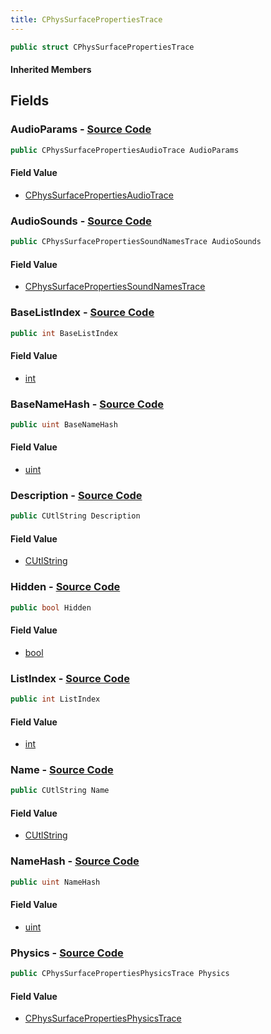 ```yaml
---
title: CPhysSurfacePropertiesTrace
---
```


```csharp
public struct CPhysSurfacePropertiesTrace
```

#### Inherited Members

## Fields

### **AudioParams** - [Source Code](https://github.com/swiftly-solution/swiftlys2/blob/main/managed/src/SwiftlyS2.Shared/Natives/Structs/CPhysSurfaceProperties.cs#L17)

```csharp
public CPhysSurfacePropertiesAudioTrace AudioParams
```

#### Field Value

- [CPhysSurfacePropertiesAudioTrace](/docs/api/shared/natives/cphyssurfacepropertiesaudiotrace)

### **AudioSounds** - [Source Code](https://github.com/swiftly-solution/swiftlys2/blob/main/managed/src/SwiftlyS2.Shared/Natives/Structs/CPhysSurfaceProperties.cs#L16)

```csharp
public CPhysSurfacePropertiesSoundNamesTrace AudioSounds
```

#### Field Value

- [CPhysSurfacePropertiesSoundNamesTrace](/docs/api/shared/natives/cphyssurfacepropertiessoundnamestrace)

### **BaseListIndex** - [Source Code](https://github.com/swiftly-solution/swiftlys2/blob/main/managed/src/SwiftlyS2.Shared/Natives/Structs/CPhysSurfaceProperties.cs#L12)

```csharp
public int BaseListIndex
```

#### Field Value

- [int](https://learn.microsoft.com/dotnet/api/system.int32)

### **BaseNameHash** - [Source Code](https://github.com/swiftly-solution/swiftlys2/blob/main/managed/src/SwiftlyS2.Shared/Natives/Structs/CPhysSurfaceProperties.cs#L10)

```csharp
public uint BaseNameHash
```

#### Field Value

- [uint](https://learn.microsoft.com/dotnet/api/system.uint32)

### **Description** - [Source Code](https://github.com/swiftly-solution/swiftlys2/blob/main/managed/src/SwiftlyS2.Shared/Natives/Structs/CPhysSurfaceProperties.cs#L14)

```csharp
public CUtlString Description
```

#### Field Value

- [CUtlString](/docs/api/shared/natives/cutlstring)

### **Hidden** - [Source Code](https://github.com/swiftly-solution/swiftlys2/blob/main/managed/src/SwiftlyS2.Shared/Natives/Structs/CPhysSurfaceProperties.cs#L13)

```csharp
public bool Hidden
```

#### Field Value

- [bool](https://learn.microsoft.com/dotnet/api/system.boolean)

### **ListIndex** - [Source Code](https://github.com/swiftly-solution/swiftlys2/blob/main/managed/src/SwiftlyS2.Shared/Natives/Structs/CPhysSurfaceProperties.cs#L11)

```csharp
public int ListIndex
```

#### Field Value

- [int](https://learn.microsoft.com/dotnet/api/system.int32)

### **Name** - [Source Code](https://github.com/swiftly-solution/swiftlys2/blob/main/managed/src/SwiftlyS2.Shared/Natives/Structs/CPhysSurfaceProperties.cs#L8)

```csharp
public CUtlString Name
```

#### Field Value

- [CUtlString](/docs/api/shared/natives/cutlstring)

### **NameHash** - [Source Code](https://github.com/swiftly-solution/swiftlys2/blob/main/managed/src/SwiftlyS2.Shared/Natives/Structs/CPhysSurfaceProperties.cs#L9)

```csharp
public uint NameHash
```

#### Field Value

- [uint](https://learn.microsoft.com/dotnet/api/system.uint32)

### **Physics** - [Source Code](https://github.com/swiftly-solution/swiftlys2/blob/main/managed/src/SwiftlyS2.Shared/Natives/Structs/CPhysSurfaceProperties.cs#L15)

```csharp
public CPhysSurfacePropertiesPhysicsTrace Physics
```

#### Field Value

- [CPhysSurfacePropertiesPhysicsTrace](/docs/api/shared/natives/cphyssurfacepropertiesphysicstrace)

